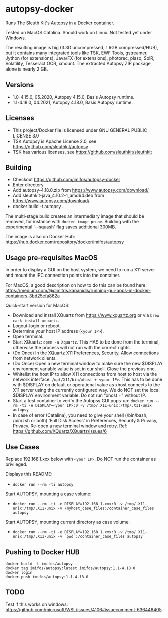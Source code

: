 # autopsy-docker

Runs The Sleuth Kit's Autopsy in a Docker container.

Tested on MacOS Catalina. Should work on Linux. Not tested yet under Windows.

The resulting image is big (3.3G uncompressed, 1.6GB compressed/HUB), but it contains many integrated tools like TSK, EWF Tools, gstreamer, Jython (for extensions), Java/FX (for extensions), photorec, plaso, SolR, Volatility, Tesseract OCR, xmount. The extracted Autopsy ZIP package alone is nearly 2 GB. 

## Versions

  * 1.0-4.15.0, 05.2020, Autopsy 4.15.0, Basis Autopsy runtime. 
  * 1.1-4.18.0, 04.2021, Autopsy 4.18.0, Basis Autopsy runtime. 

## Licenses

  * This project/Docker file is licensed under GNU GENERAL PUBLIC LICENSE 3.0
  * TSK Autopsy is Apache License 2.0, see https://github.com/sleuthkit/autopsy
  * TSK has various licenses, see https://github.com/sleuthkit/sleuthkit

## Building

  * Checkout https://github.com/imifos/autopsy-docker
  * Enter directory
  * Add autopsy-4.18.0.zip from https://www.autopsy.com/download/
  * Add sleuthkit-java_4.10.2-1_amd64.deb from https://www.autopsy.com/download/
  * docker build -t autopsy .
  
The multi-stage build creates an intermediary image that should be removed, for instance with ```docker image prune```. Building with the experimental '--squash' flag saves additional 300MB.

The image is also on Docker Hub: https://hub.docker.com/repository/docker/imifos/autopsy
   
## Usage pre-requisites MacOS

In order to display a GUI on the host system, we need to run a X11 server and mount the IPC connection points into the container. 

For MacOS, a good description on how to do this can be found here: https://medium.com/@dimitris.kapanidis/running-gui-apps-in-docker-containers-3bd25efa862a

Quick-start version for MacOS:

  * Download and install XQuartz from https://www.xquartz.org or via ```brew cask install xquartz```.
  * Logout-login or reboot. 
  * Determine your host IP address (```<your IP>```).
  * Open terminal.
  * Start XQuartz: ```open -a Xquartz```. This HAS to be done from the terminal, otherwise the process will not run with the correct rights.
  * (Do Once) In the XQuartz X11 Preferences, Security, Allow connections from network clients.
  * (Do Once) Open a new terminal window to make sure the new $DISPLAY environment variable value is set in our shell. Close the previous one. 
  * Whitelist the host IP to allow X11 connections from host to host via the network interface: ```/opt/X11/bin/xhost + <your IP>```. This has to be done with $DISPLAY on default or operational value as xhost connects to the X11 server using the currently configured way. We do NOT set the local $DISPLAY environment variable. Do not run "xhost +" without IP.
  * Start a test container to verify the Autopsy GUI pops-up: ```docker run --rm -ti -e DISPLAY=<your IP>:0 -v /tmp/.X11-unix:/tmp/.X11-unix autopsy```
  * In case of error (Catalina), you need to give your shell (/bin/bash, /bin/zsh or both) 'Full Disk Access' in Preferences, Security & Privacy, Privacy. Re-open a new terminal window and retry. Ref: https://github.com/XQuartz/XQuartz/issues/6

## Use Cases

Replace 192.168.1.xxx below with ```<your IP>```. Do NOT run the container as privileged.

Displays this README:
  * ```docker run --rm -ti autopsy```

Start AUTOPSY, mounting a case volume:
  * ```docker run --rm -ti -e DISPLAY=192.168.1.xxx:0 -v /tmp/.X11-unix:/tmp/.X11-unix -v /myhost_case_files:/container_case_files autopsy```

Start AUTOPSY, mounting current directory as case volume:
  * ```docker run --rm -ti -e DISPLAY=192.168.1.xxx:0 -v /tmp/.X11-unix:/tmp/.X11-unix -v `pwd`:/container_case_files autopsy```


## Pushing to Docker HUB

```
docker build -t imifos/autopsy .
docker tag imifos/autopsy:latest imifos/autopsy:1.1-4.18.0
docker login
docker push imifos/autopsy:1.1-4.18.0
```

## TODO

Test if this works on windows: https://github.com/microsoft/WSL/issues/4106#issuecomment-636446405

